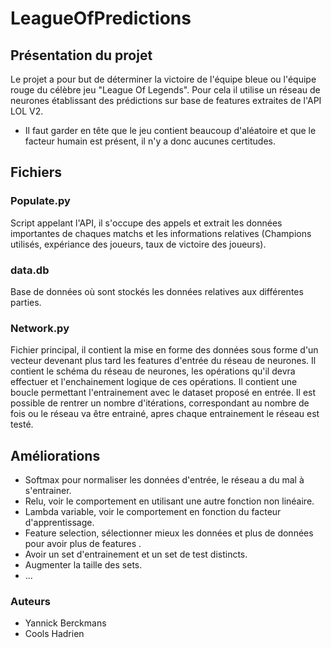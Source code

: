 # LeagueOfPredictions


## Présentation du projet

Le projet a pour but de déterminer la victoire de l'équipe bleue ou l'équipe rouge du célèbre jeu "League Of Legends".
Pour cela il utilise un réseau de neurones établissant des prédictions sur base de features extraites de l'API LOL V2.

* Il faut garder en tête que le jeu contient beaucoup d'aléatoire et que le facteur humain est présent, il n'y a donc aucunes certitudes.

## Fichiers 

### Populate.py

Script appelant l'API, il s'occupe des appels et extrait les données importantes de chaques matchs et les informations relatives (Champions utilisés, expériance des joueurs, taux de victoire des joueurs).

### data.db

Base de données où sont stockés les données relatives aux différentes parties.

### Network.py

Fichier principal, il contient la mise en forme des données sous forme d'un vecteur devenant plus tard les features d'entrée du réseau de neurones.
Il contient le schéma du réseau de neurones, les opérations qu'il devra effectuer et  l'enchainement logique de ces opérations. 
Il contient une boucle permettant l'entrainement avec le dataset proposé en entrée.
Il est possible de rentrer un nombre d'itérations, correspondant au nombre de fois ou le réseau va être entrainé, apres chaque entrainement le réseau est testé. 


## Améliorations 
* Softmax pour normaliser les données d'entrée, le réseau a du mal à s'entrainer.
* Relu, voir le comportement en utilisant une autre fonction non linéaire.
* Lambda variable, voir le comportement en fonction du facteur d'apprentissage.
* Feature selection, sélectionner mieux les données et plus de données pour avoir plus de features .
* Avoir un set d'entrainement et un set de test distincts.
* Augmenter la taille des sets.
* ...

### Auteurs

* Yannick Berckmans
* Cools Hadrien
